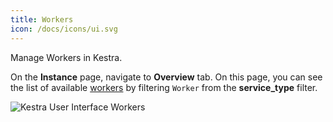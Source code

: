 ```yaml
---
title: Workers
icon: /docs/icons/ui.svg
---
```


Manage Workers in Kestra.

On the **Instance** page, navigate to **Overview** tab. On this page, you can see the list of available [workers](../../07.architecture/05.worker.md) by filtering `Worker` from the **service_type** filter.

![Kestra User Interface Workers](/docs/user-interface-guide/30-Administration-Workers.png)
